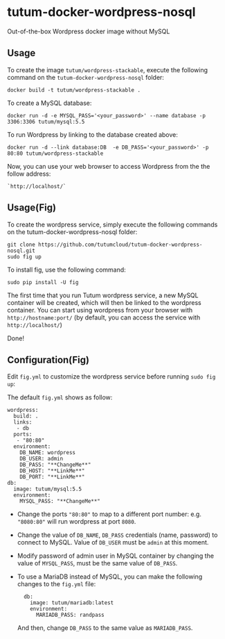 tutum-docker-wordpress-nosql
============================


Out-of-the-box Wordpress docker image without MySQL


Usage
-----
To create the image `tutum/wordpress-stackable`, execute the following command on the `tutum-docker-wordpress-nosql` folder:

    docker build -t tutum/wordpress-stackable .

To create a MySQL database:

    docker run -d -e MYSQL_PASS='<your_password>' --name database -p 3306:3306 tutum/mysql:5.5

To run Wordpress by linking to the database created above:

    docker run -d --link database:DB  -e DB_PASS='<your_password>' -p 80:80 tutum/wordpress-stackable

Now, you can use your web browser to access Wordpress from the the follow address:

    `http://localhost/`

Usage(Fig)
----------

To create the wordpress service, simply execute the following commands on the tutum-docker-wordpress-nosql folder:

    git clone https://github.com/tutumcloud/tutum-docker-wordpress-nosql.git
    sudo fig up

To install fig, use the following command:

	sudo pip install -U fig

The first time that you run Tutum wordpress service, a new MySQL container will be created, which will then be linked to the wordpress container. You can start using wordpress from your browser with `http://hostname:port/` (by default, you can access the service with `http://localhost/`)

Done!

Configuration(Fig)
------------------

Edit `fig.yml` to customize the wordpress service before running `sudo fig up`:

The default `fig.yml` shows as follow:

    wordpress:
      build: .
      links:
       - db
      ports:
       - "80:80"
      environment:
        DB_NAME: wordpress
        DB_USER: admin
        DB_PASS: "**ChangeMe**"
        DB_HOST: "**LinkMe**"
        DB_PORT: "**LinkMe**"
    db:
      image: tutum/mysql:5.5
      environment:
        MYSQL_PASS: "**ChangeMe**"
	
- Change the ports `"80:80"` to map to a different port number: e.g. `"8080:80"` will run wordpress at port `8080`.

- Change the value of `DB_NAME`, `DB_PASS` credentials (name, password) to connect to MySQL. Value of `DB_USER` must be `admin` at this moment.

- Modify password of admin user in MySQL container by changing the value of `MYSQL_PASS`, must be the same value of `DB_PASS`.

- To use a MariaDB instead of MySQL, you can make the following changes to the `fig.yml` file:

        db:
          image: tutum/mariadb:latest
          environment:
            MARIADB_PASS: randpass

    And then, change `DB_PASS` to the same value as `MARIADB_PASS`.

